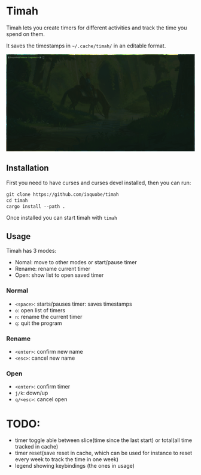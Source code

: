 # Timah
Timah lets you create timers for different activities and track the time you
spend on them.

It saves the timestamps in `~/.cache/timah/` in an editable format.

![demo](./demo/timah.gif)


## Installation
First you need to have curses and curses devel installed, then you can run: 
```
git clone https://github.com/iaquobe/timah
cd timah 
cargo install --path .
```

Once installed you can start timah with `timah`

## Usage
Timah has 3 modes: 

- Nomal: move to other modes or start/pause timer
- Rename: rename current timer
- Open: show list to open saved timer

### Normal 
- `<space>`: starts/pauses timer: saves timestamps 
- `o`: open list of timers
- `n`: rename the current timer
- `q`: quit the program

### Rename
- `<enter>`: confirm new name
- `<esc>`: cancel new name

### Open
- `<enter>`: confirm timer
- `j/k`: down/up
- `q/<esc>`: cancel open

# TODO: 
- timer toggle able between slice(time since the last start) or total(all time tracked in cache)
- timer reset(save reset in cache, which can be used for instance to reset every week to track the time in one week)
- legend showing keybindings (the ones in usage)
